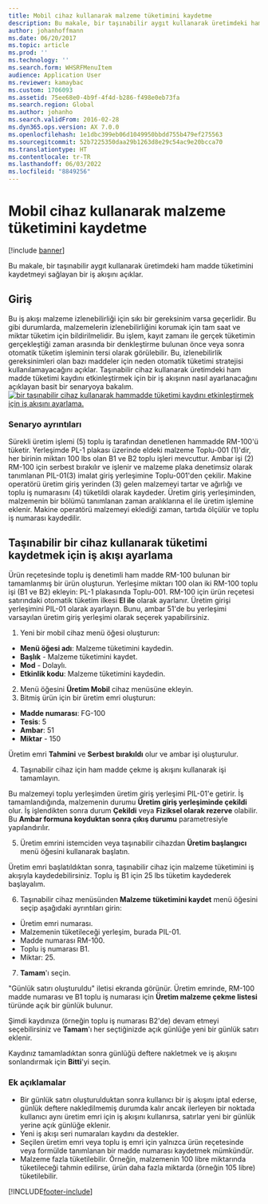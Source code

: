 ```yaml
---
title: Mobil cihaz kullanarak malzeme tüketimini kaydetme
description: Bu makale, bir taşınabilir aygıt kullanarak üretimdeki ham madde tüketimini kaydetmeyi sağlayan bir iş akışını açıklar.
author: johanhoffmann
ms.date: 06/20/2017
ms.topic: article
ms.prod: ''
ms.technology: ''
ms.search.form: WHSRFMenuItem
audience: Application User
ms.reviewer: kamaybac
ms.custom: 1706093
ms.assetid: 75ee68e0-4b9f-4f4d-b286-f498e0eb73fa
ms.search.region: Global
ms.author: johanho
ms.search.validFrom: 2016-02-28
ms.dyn365.ops.version: AX 7.0.0
ms.openlocfilehash: 1e1dbc399eb06d1049950bbdd755b479ef275563
ms.sourcegitcommit: 52b7225350daa29b1263d8e29c54ac9e20bcca70
ms.translationtype: HT
ms.contentlocale: tr-TR
ms.lasthandoff: 06/03/2022
ms.locfileid: "8849256"
---
```

# <a name="register-material-consumption-using-a-mobile-device"></a>Mobil cihaz kullanarak malzeme tüketimini kaydetme

[!include [banner](../includes/banner.md)]

Bu makale, bir taşınabilir aygıt kullanarak üretimdeki ham madde tüketimini kaydetmeyi sağlayan bir iş akışını açıklar.

## <a name="introduction"></a>Giriş

Bu iş akışı malzeme izlenebilirliği için sıkı bir gereksinim varsa geçerlidir. Bu gibi durumlarda, malzemelerin izlenebilirliğini korumak için tam saat ve miktar tüketim için bildirilmelidir. Bu işlem, kayıt zamanı ile gerçek tüketimin gerçekleştiği zaman arasında bir denkleştirme bulunan önce veya sonra otomatik tüketim işleminin tersi olarak görülebilir. Bu, izlenebilirlik gereksinimleri olan bazı maddeler için neden otomatik tüketimi stratejisi kullanılamayacağını açıklar. Taşınabilir cihaz kullanarak üretimdeki ham madde tüketimi kaydını etkinleştirmek için bir iş akışının nasıl ayarlanacağını açıklayan basit bir senaryoya bakalım. [![bir taşınabilir cihaz kullanarak hammadde tüketimi kaydını etkinleştirmek için iş akışını ayarlama.](./media/scenario3.png)](./media/scenario3.png)

### <a name="scenario-details"></a>Senaryo ayrıntıları

Sürekli üretim işlemi (5) toplu iş tarafından denetlenen hammadde RM-100'ü tüketir. Yerleşimde PL-1 plakası üzerinde eldeki malzeme Toplu-001 (1)'dir, her birinin miktarı 100 lbs olan B1 ve B2 toplu işleri mevcuttur. Ambar işi (2) RM-100 için serbest bırakılır ve işlenir ve malzeme plaka denetimsiz olarak tanımlanan PIL-01(3) imalat giriş yerleşimine Toplu-001'den çekilir. Makine operatörü üretim giriş yerinden (3) gelen malzemeyi tartar ve ağırlığı ve toplu iş numarasını (4) tüketildi olarak kaydeder. Üretim giriş yerleşiminden, malzemenin bir bölümü tanımlanan zaman aralıklarına el ile üretim işlemine eklenir. Makine operatörü malzemeyi eklediği zaman, tartıda ölçülür ve toplu iş numarası kaydedilir.

## <a name="set-up-the-workflow-to-register-consumption-using-a-handheld-device"></a>Taşınabilir bir cihaz kullanarak tüketimi kaydetmek için iş akışı ayarlama
Ürün reçetesinde toplu iş denetimli ham madde RM-100 bulunan bir tamamlanmış bir ürün oluşturun. Yerleşime miktarı 100 olan iki RM-100 toplu işi (B1 ve B2) ekleyin: PL-1 plakasında Toplu-001. RM-100 için ürün reçetesi satırındaki otomatik tüketim ilkesi **El ile** olarak ayarlanır. Üretim girişi yerleşimini PIL-01 olarak ayarlayın. Bunu, ambar 51'de bu yerleşimi varsayılan üretim giriş yerleşimi olarak seçerek yapabilirsiniz.

1.  Yeni bir mobil cihaz menü öğesi oluşturun: 

-    **Menü öğesi adı**: Malzeme tüketimini kaydedin. 
-    **Başlık** - Malzeme tüketimini kaydet. 
-    **Mod** - Dolaylı. 
-    **Etkinlik kodu**: Malzeme tüketimini kaydedin.

2.  Menü öğesini **Üretim Mobil** cihaz menüsüne ekleyin.
3.  Bitmiş ürün için bir üretim emri oluşturun: 

-    **Madde numarası**: FG-100 
-    **Tesis**: 5 
-    **Ambar**: 51 
-    **Miktar** - 150

Üretim emri **Tahmini** ve **Serbest bırakıldı** olur ve ambar işi oluşturulur.

4.  Taşınabilir cihaz için ham madde çekme iş akışını kullanarak işi tamamlayın.

Bu malzemeyi toplu yerleşimden üretim giriş yerleşimi PIL-01'e getirir. İş tamamlandığında, malzemenin durumu **Üretim giriş yerleşiminde çekildi** olur. İş işlendikten sonra durum **Çekildi** veya **Fiziksel olarak rezerve** olabilir. Bu **Ambar formuna koyduktan sonra çıkış durumu** parametresiyle yapılandırılır.

5.  Üretim emrini istemciden veya taşınabilir cihazdan **Üretim başlangıcı** menü öğesini kullanarak başlatın.

Üretim emri başlatıldıktan sonra, taşınabilir cihaz için malzeme tüketimini iş akışıyla kaydedebilirsiniz. Toplu iş B1 için 25 lbs tüketim kaydederek başlayalım.

6.  Taşınabilir cihaz menüsünden **Malzeme** **tüketimini kaydet** menü öğesini seçip aşağıdaki ayrıntıları girin: 

-    Üretim emri numarası. 
-    Malzemenin tüketileceği yerleşim, burada PIL-01. 
-    Madde numarası RM-100. 
-    Toplu iş numarası B1. 
-    Miktar: 25.

7.  **Tamam**'ı seçin.

"Günlük satırı oluşturuldu" iletisi ekranda görünür. Üretim emrinde, RM-100 madde numarası ve B1 toplu iş numarası için **Üretim malzeme çekme listesi** türünde açık bir günlük bulunur. 

Şimdi kaydınıza (örneğin toplu iş numarası B2'de) devam etmeyi seçebilirsiniz ve **Tamam**'ı her seçtiğinizde açık günlüğe yeni bir günlük satırı eklenir. 

Kaydınız tamamladıktan sonra günlüğü deftere nakletmek ve iş akışını sonlandırmak için **Bitti**'yi seçin.

### <a name="additional-comments"></a>Ek açıklamalar 

-   Bir günlük satırı oluşturulduktan sonra kullanıcı bir iş akışını iptal ederse, günlük deftere nakledilmemiş durumda kalır ancak ilerleyen bir noktada kullanıcı aynı üretim emri için iş akışını kullanırsa, satırlar yeni bir günlük yerine açık günlüğe eklenir.
-   Yeni iş akışı seri numaraları kaydını da destekler.
-   Seçilen üretim emri veya toplu iş emri için yalnızca ürün reçetesinde veya formülde tanımlanan bir madde numarası kaydetmek mümkündür.
-   Malzeme fazla tüketilebilir. Örneğin, malzemenin 100 libre miktarında tüketileceği tahmin edilirse, ürün daha fazla miktarda (örneğin 105 libre) tüketilebilir.




[!INCLUDE[footer-include](../../includes/footer-banner.md)]